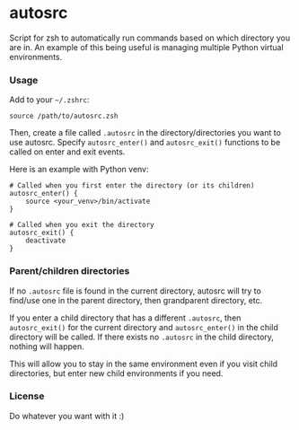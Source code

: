# autosrc
Script for zsh to automatically run commands based on which directory you are in. An example of this being useful is managing multiple Python virtual environments.


### Usage

Add to your `~/.zshrc`:
```
source /path/to/autosrc.zsh
```

Then, create a file called `.autosrc` in the directory/directories you want to use autosrc. Specify `autosrc_enter()` and `autosrc_exit()` functions to be called on enter and exit events.

Here is an example with Python venv:
```shell
# Called when you first enter the directory (or its children)
autosrc_enter() {
	source <your_venv>/bin/activate
}

# Called when you exit the directory
autosrc_exit() {
	deactivate
}
```

### Parent/children directories

If no `.autosrc` file is found in the current directory, autosrc will try to find/use one in the parent directory, then grandparent directory, etc.

If you enter a child directory that has a different `.autosrc`, then `autosrc_exit()` for the current directory and `autosrc_enter()` in the child directory will be called. If there exists no `.autosrc` in the child directory, nothing will happen.

This will allow you to stay in the same environment even if you visit child directories, but enter new child environments if you need.

### License

Do whatever you want with it :)
